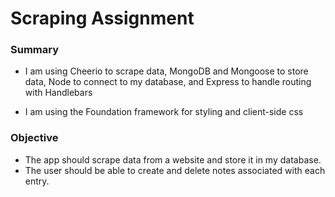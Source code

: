 # Scraping Assignment

### Summary
* I am using Cheerio to scrape data, MongoDB and Mongoose to store data, Node to connect to my database, and Express to handle routing with Handlebars

* I am using the Foundation framework for styling and client-side css

### Objective
* The app should scrape data from a website and store it in my database.
* The user should be able to create and delete notes associated with each entry.
